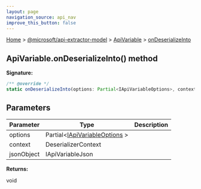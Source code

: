 ```yaml
---
layout: page
navigation_source: api_nav
improve_this_button: false
---
```



[Home](./index.md) &gt; [@microsoft/api-extractor-model](./api-extractor-model.md) &gt; [ApiVariable](./api-extractor-model.apivariable.md) &gt; [onDeserializeInto](./api-extractor-model.apivariable.ondeserializeinto.md)

## ApiVariable.onDeserializeInto() method


<b>Signature:</b>

```typescript
/** @override */
static onDeserializeInto(options: Partial<IApiVariableOptions>, context: DeserializerContext, jsonObject: IApiVariableJson): void;
```

## Parameters

|  Parameter | Type | Description |
|  --- | --- | --- |
|  options | Partial&lt;[IApiVariableOptions](./api-extractor-model.iapivariableoptions.md) &gt; |  |
|  context | DeserializerContext |  |
|  jsonObject | IApiVariableJson |  |

<b>Returns:</b>

void
